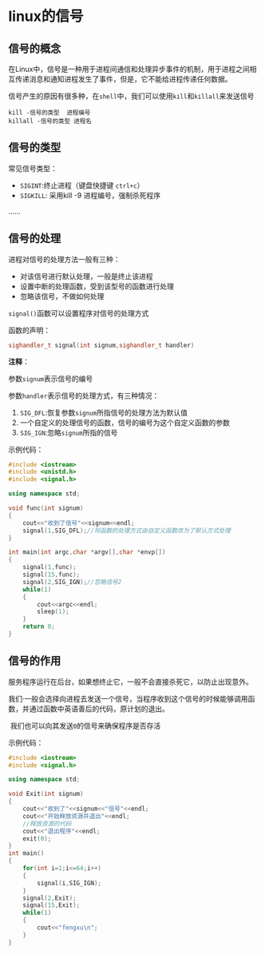 # linux的信号

## 信号的概念

在Linux中，信号是一种用于进程间通信和处理异步事件的机制，用于进程之间相互传递消息和通知进程发生了事件，但是，它不能给进程传递任何数据。

信号产生的原因有很多种，在`shell`中，我们可以使用`kill`和`killall`来发送信号

~~~shell
kill -信号的类型  进程编号
killall -信号的类型 进程名
~~~

## 信号的类型

常见信号类型：

- `SIGINT`:终止进程（键盘快捷键 `ctrl+c`）
- `SIGKILL`: 采用kill -9 进程编号，强制杀死程序

......

## 信号的处理

进程对信号的处理方法一般有三种：

- 对该信号进行默认处理，一般是终止该进程
- 设置中断的处理函数，受到该型号的函数进行处理
- 忽略该信号，不做如何处理

`signal()`函数可以设置程序对信号的处理方式

函数的声明：

~~~cpp
sighandler_t signal(int signum,sighandler_t handler)
~~~

**注释**：

参数`signum`表示信号的编号

参数`handler`表示信号的处理方式，有三种情况：

1. `SIG_DFL`:恢复参数`signum`所指信号的处理方法为默认值
2. 一个自定义的处理信号的函数，信号的编号为这个自定义函数的参数
3. `SIG_IGN`:忽略`signum`所指的信号

示例代码：

~~~cpp
#include <iostream>
#include <unistd.h>
#include <signal.h>

using namespace std;

void func(int signum)
{
    cout<<"收到了信号"<<signum<<endl;
    signal(1,SIG_DFL);//将函数的处理方式由自定义函数改为了默认方式处理
}

int main(int argc,char *argv[],char *envp[])
{
    signal(1,func);
    signal(15,func);
    signal(2,SIG_IGN);//忽略信号2
    while(1)
    {
        cout<<argc<<endl;
        sleep(1);
    }
    return 0;
}
~~~

## 信号的作用

​ 服务程序运行在后台，如果想终止它，一般不会直接杀死它，以防止出现意外。

​ 我们·一般会选择向进程去发送一个信号，当程序收到这个信号的时候能够调用函数，并通过函数中英语善后的代码，原计划的退出。

​ 我们也可以向其发送`0`的信号来确保程序是否存活

示例代码：

~~~cpp
#include <iostream>
#include <signal.h>

using namespace std;

void Exit(int signum)
{
    cout<<"收到了"<<signum<<"信号"<<endl;
    cout<<"开始释放资源并退出"<<endl;
    //释放资源的代码
    cout<<"退出程序"<<endl;
    exit(0);
}
int main()
{
    for(int i=1;i<=64;i++) 
    {
        signal(i,SIG_IGN);
    }
    signal(2,Exit);
    signal(15,Exit);
    while(1)
    {
        cout<<"fengxu\n";
    }
}
~~~
